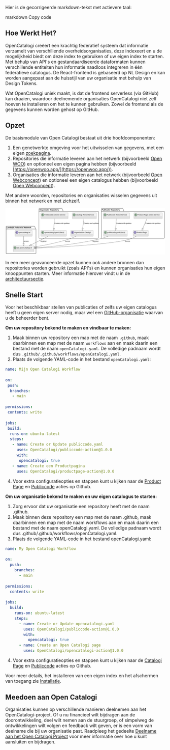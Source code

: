 
Hier is de gecorrigeerde markdown-tekst met actievere taal:

markdown
Copy code
## Hoe Werkt Het?

OpenCatalogi creëert een krachtig federatief systeem dat informatie verzamelt van verschillende overheidsorganisaties, deze indexeert en u de mogelijkheid biedt om deze index te gebruiken of uw eigen index te starten. Met behulp van API's en gestandaardiseerde dataformaten kunnen verschillende entiteiten hun informatie naadloos integreren in één federatieve catalogus. De React-frontend is gebaseerd op NL Design en kan worden aangepast aan de huisstijl van uw organisatie met behulp van Design Tokens.

Wat OpenCatalogi uniek maakt, is dat de frontend serverless (via GitHub) kan draaien, waardoor deelnemende organisaties OpenCatalogi niet zelf hoeven te installeren om het te kunnen gebruiken. Zowel de frontend als de gegevens kunnen worden gehost op GitHub.

## Opzet
De basismodule van Open Catalogi bestaat uit drie hoofdcomponenten:

1. Een genetwerkte omgeving voor het uitwisselen van gegevens, met een eigen [zoekpagina](https://opencatalogi.nl/).
2. Repositories die informatie leveren aan het netwerk (bijvoorbeeld [Open WOO](https://github.com/ConductionNL/woo-website-template)) en optioneel een eigen pagina hebben (bijvoorbeeld [https://openwoo.app/](https://openwoo.app/)).
3. Organisaties die informatie leveren aan het netwerk (bijvoorbeeld [Open Webconcept](https://github.com/OpenWebconcept)) en optioneel een eigen catalogus hebben (bijvoorbeeld [Open Webconcept](https://openwebconcept.github.io/.github/)).

Met andere woorden, repositories en organisaties wisselen gegevens uit binnen het netwerk en met zichzelf.

![UML Diagram van OpenCatalogi](https://raw.githubusercontent.com/OpenCatalogi/.github/main/docs/handleidingen/architectuur_basic.svg "UML Diagram van OpenCatalogi")

In een meer geavanceerde opzet kunnen ook andere bronnen dan repositories worden gebruikt (zoals API's) en kunnen organisaties hun eigen knooppunten starten. Meer informatie hierover vindt u in de [architectuursectie](#).

## Snelle Start
Voor het beschikbaar stellen van publicaties of zelfs uw eigen catalogus heeft u geen eigen server nodig, maar wel een [GitHub-organisatie](#) waarvan u de beheerder bent.

**Om uw repository bekend te maken en vindbaar te maken:**
1. Maak binnen uw repository een map met de naam `.github`, maak daarbinnen een map met de naam `workflows` aan en maak daarin een bestand met de naam `openCatalogi.yaml`. De volledige padnaam wordt dus `.github/.github/workflows/openCatalogi.yaml`.
3. Plaats de volgende YAML-code in het bestand `openCatalogi.yaml`:

```yaml
name: Mijn Open Catalogi Workflow

on:
 push:
  branches:
   - main

permissions:
 contents: write

jobs:
 build:
  runs-on: ubuntu-latest
  steps:
   - name: Create or Update publiccode.yaml
     uses: OpenCatalogi/publiccode-action@1.0.0
     with:
      opencatalogi: true
   - name: Create een Productpagina
     uses: OpenCatalogi/productpage-action@1.0.0
````
4. Voor extra configuratieopties en stappen kunt u kijken naar de [Product Page](https://github.com/marketplace/actions/create-an-product-page) en [Publiccode](https://github.com/marketplace/actions/create-or-update-publiccode-yaml) acties op Github.

**Om uw organisatie bekend te maken en uw eigen catalogus te starten:**

1. Zorg ervoor dat uw organisatie een repository heeft met de naam .github.
2. Maak binnen deze repository een map met de naam .github, maak daarbinnen een map met de naam workflows aan en maak daarin een bestand met de naam openCatalogi.yaml. De volledige padnaam wordt dus .github/.github/workflows/openCatalogi.yaml.
3. Plaats de volgende YAML-code in het bestand openCatalogi.yaml:
````yaml
name: My Open Catalogi Workflow

on:
  push:
    branches:
      - main

permissions:
  contents: write

jobs:
  build:
    runs-on: ubuntu-latest
    steps:              
      - name: Create or Update opencatalogi.yaml
        uses: OpenCatalogi/publiccode-action@1.0.0
        with:
          opencatalogi: true
      - name: Create an Open Catalogi page
        uses: OpenCatalogi/opencatalogi-action@1.0.0
````
4. Voor extra configuratieopties en stappen kunt u kijken naar de [Catalogi Page](https://github.com/marketplace/actions/create-an-open-catalogi-page) en [Publiccode](https://github.com/marketplace/actions/create-or-update-publiccode-yaml) acties op Github.

Voor meer details, het installeren van een eigen index en het afschermen van toegang zie [Installatie](https://documentatie.opencatalogi.nl/pages/Handleidingen/Installatie).


## Meedoen aan Open Catalogi

Organisaties kunnen op verschillende manieren deelnemen aan het OpenCatalogi-project. Of u nu financieel wilt bijdragen aan de doorontwikkeling, deel wilt nemen aan de stuurgroep, of simpelweg de ontwikkelingen wilt volgen en feedback wilt geven, er is een vorm van deelname die bij uw organisatie past. Raadpleeg het gedeelte <a href="https://documentatie.opencatalogi.nl/pages/Handleidingen/Deelnemen">Deelname aan het Open Catalogi Project</a>
 voor meer informatie over hoe u kunt aansluiten en bijdragen.
